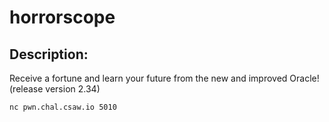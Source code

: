 
# horrorscope
## Description:
Receive a fortune and learn your future from the new and improved Oracle! (release version 2.34) 

`nc pwn.chal.csaw.io 5010`

